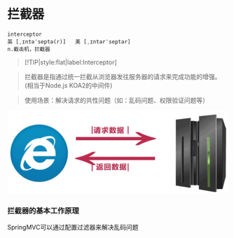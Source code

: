 # 拦截器

```
interceptor
英 [ˌɪntəˈseptə(r)]   美 [ˌɪntərˈseptər]  
n.截击机，拦截器
```

> [!TIP|style:flat|label:Interceptor]

> 拦截器是指通过统一拦截从浏览器发往服务器的请求来完成功能的增强。(相当于Node.js KOA2的中间件)

> 使用场景：解决请求的共性问题（如：乱码问题、权限验证问题等）

![interceptor-instruction](img/interceptor-instruction.png)

### 拦截器的基本工作原理

SpringMVC可以通过配置过滤器来解决乱码问题

